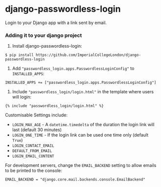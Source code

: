 # django-passwordless-login
Login to your Django app with a link sent by email.

### Adding it to your django project

1. Install django-passwordless-login:
```
$ pip install https://github.com/ImperialCollegeLondon/django-passwordless-login
```
1. Add `"passwordless_login.apps.PasswordlessLoginConfig"` to `INSTALLED_APPS`:
```
INSTALLED_APPS += ["passwordless_login.apps.PasswordlessLoginConfig"]
```
1. Include `"passwordless_login/login.html"` in the template where users will login:
```
{% include "passwordless_login/login.html" %}
```

Customisable Settings include:
 - `LOGIN_MAX_AGE` - A `datetime.timedelta` of the duration the login link will last (default 30 minutes)
 - `LOGIN_ONE_TIME` - If the login link can be used one time only (default `True`)
 - `LOGIN_CONTACT_EMAIL`
 - `DEFAULT_FROM_EMAIL`
 - `LOGIN_EMAIL_CONTENT`

For development servers, change the `EMAIL_BACKEND` setting to allow emails to be printed to the console:
```
EMAIL_BACKEND = "django.core.mail.backends.console.EmailBackend"
```
